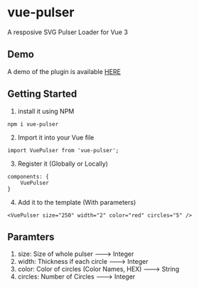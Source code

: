 # vue-pulser
A resposive SVG Pulser Loader for Vue 3

## Demo
A demo of the plugin is available <a href="https://g79nix.csb.app/">HERE</a>

## Getting Started
1. install it using NPM
```
npm i vue-pulser
```
2. Import it into your Vue file
```
import VuePulser from 'vue-pulser';
```
3. Register it (Globally or Locally)
```
components: {
    VuePulser
}
```
4. Add it to the template (With parameters)
```
<VuePulser size="250" width="2" color="red" circles="5" />
```

## Paramters
1. size: Size of whole pulser ---> Integer
2. width: Thickness if each circle ---> Integer
3. color: Color of circles (Color Names, HEX) ---> String 
4. circles: Number of Circles ---> Integer